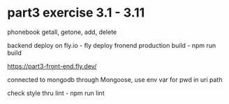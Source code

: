 # part3 exercise 3.1 - 3.11

phonebook getall, getone, add, delete 

backend deploy on fly.io - fly deploy
fronend production build - npm run build

https://part3-front-end.fly.dev/

connected to mongodb through Mongoose, use env var for pwd in uri path

check style thru lint - npm run lint
